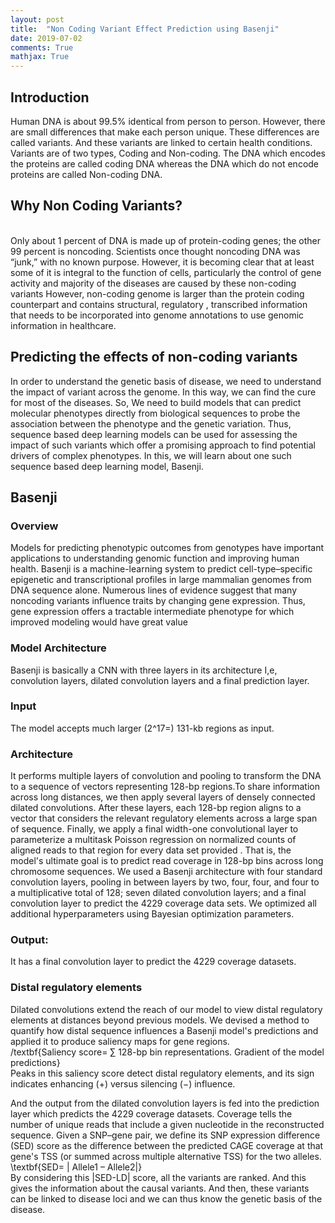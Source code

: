 ```yaml
---
layout: post
title:  "Non Coding Variant Effect Prediction using Basenji"
date: 2019-07-02
comments: True
mathjax: True
---
```

<h2>Introduction</h2>
Human DNA is about 99.5% identical from person to person. However, there are small differences that make each person unique. These differences are called variants. And these variants are linked to certain health conditions.
Variants are of two types, Coding and Non-coding. The DNA which encodes the proteins are called coding DNA whereas the DNA which do not encode proteins are called Non-coding DNA.

<h2>Why Non Coding Variants?</h2>
<br>Only about 1 percent of DNA is made up of protein-coding genes; the other 99 percent is noncoding. Scientists once thought noncoding DNA was “junk,” with no known purpose. However, it is becoming clear that at least some of it is integral to the function of cells, particularly the control of gene activity and majority of the diseases are caused by these non-coding variants
However, non-coding genome is larger than the protein coding counterpart and contains structural, regulatory , transcribed information that needs to be incorporated into genome annotations to use genomic information in healthcare.

<h2>Predicting the effects of non-coding variants</h2>
In order to understand the genetic basis of disease, we need to understand the impact of variant across the genome. In this way, we can find the cure for most of the diseases. 
So, We need to build models that can predict molecular phenotypes directly from biological sequences to probe the association between the  phenotype and the genetic variation.
Thus, sequence based deep learning models can be used for assessing the impact of such variants which offer a promising approach to find potential drivers of complex phenotypes.
In this, we will learn about one such sequence based deep learning model, Basenji.

<h2>Basenji</h2>
<h3>Overview</h3>
Models for predicting phenotypic outcomes from genotypes have important applications to understanding genomic function and improving human health. Basenji is a machine-learning system to predict cell-type–specific epigenetic and transcriptional profiles in large mammalian genomes from DNA sequence alone.
Numerous lines of evidence suggest that many noncoding variants influence traits by changing gene expression. Thus, gene expression offers a tractable intermediate phenotype for which improved modeling would have great value

<h3>Model Architecture</h3>
Basenji is basically a CNN with three layers in its architecture I,e, convolution layers, dilated convolution layers and a final prediction layer.

<h3>Input</h3>
The model accepts much larger (2^17=) 131-kb regions as input.

<h3>Architecture</h3>
It performs multiple layers of convolution and pooling to transform the DNA to a sequence of vectors representing 128-bp regions.To share information across long distances, we then apply several layers of densely connected dilated convolutions. After these layers, each 128-bp region aligns to a vector that considers the relevant regulatory elements across a large span of sequence. Finally, we apply a final width-one convolutional layer to parameterize a multitask Poisson regression on normalized counts of aligned reads to that region for every data set provided . That is, the model's ultimate goal is to predict read coverage in 128-bp bins across long chromosome sequences.
We used a Basenji architecture with four standard convolution layers, pooling in between layers by two, four, four, and four to a multiplicative total of 128; seven dilated convolution layers; and a final convolution layer to predict the 4229 coverage data sets. We optimized all additional hyperparameters using Bayesian optimization parameters.

<h3>Output:</h3>
It has a final convolution layer to predict the 4229 coverage datasets.

<h3>Distal regulatory elements</h3>
Dilated convolutions extend the reach of our model to view distal regulatory elements at distances beyond previous models. We devised a method to quantify how distal sequence influences a Basenji model's predictions and applied it to produce saliency maps for gene regions. 
 <br> /textbf{Saliency score= ∑ 128-bp bin representations. Gradient of the model predictions}
<br>Peaks in this saliency score detect distal regulatory elements, and its sign indicates enhancing (+) versus silencing (−) influence.

And the output from the dilated convolution layers is fed into the prediction layer which predicts the 4229 coverage datasets. Coverage tells the number of unique reads that include a given nucleotide in the reconstructed sequence.
Given a SNP–gene pair, we define its SNP expression difference (SED) score as the difference between the predicted CAGE coverage at that gene's TSS (or summed across multiple alternative TSS) for the two alleles.
                          \textbf{SED= | Allele1 – Allele2|}
<br>By considering this |SED-LD| score, all the variants are ranked. And this gives the information about the causal variants. And then, these variants can be linked to disease loci and we can thus know the genetic basis of the disease.

